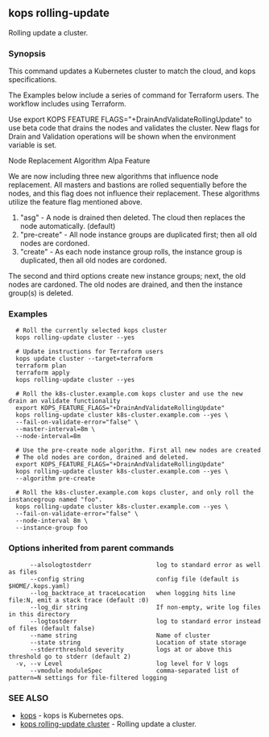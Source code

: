 ## kops rolling-update

Rolling update a cluster.

### Synopsis


This command updates a Kubernetes cluster to match the cloud, and kops specifications. 

The Examples below include a series of command for Terraform users.  The workflow includes using Terraform. 

Use export KOPS FEATURE FLAGS="+DrainAndValidateRollingUpdate" to use beta code that drains the nodes and validates the cluster.  New flags for Drain and Validation operations will be shown when the environment variable is set. 

Node Replacement Algorithm Alpa Feature 

We are now including three new algorithms that influence node replacement. All masters and bastions are rolled sequentially before the nodes, and this flag does not influence their replacement.  These algorithms utilize the feature flag mentioned above. 

  1. "asg" - A node is drained then deleted.  The cloud then replaces the node automatically. (default)  
  2. "pre-create" - All node instance groups are duplicated first; then all old nodes are cordoned.  
  3. "create" - As each node instance group rolls, the instance group is duplicated, then all old nodes are cordoned.  

The second and third options create new instance groups; next, the old nodes are cardoned. The old nodes are drained, and then the instance group(s) is deleted.

### Examples

```
  # Roll the currently selected kops cluster
  kops rolling-update cluster --yes
  
  # Update instructions for Terraform users
  kops update cluster --target=terraform
  terraform plan
  terraform apply
  kops rolling-update cluster --yes
  
  # Roll the k8s-cluster.example.com kops cluster and use the new drain an validate functionality
  export KOPS_FEATURE_FLAGS="+DrainAndValidateRollingUpdate"
  kops rolling-update cluster k8s-cluster.example.com --yes \
  --fail-on-validate-error="false" \
  --master-interval=8m \
  --node-interval=8m
  
  # Use the pre-create node algorithm. First all new nodes are created
  # The old nodes are cordon, drained and deleted.
  export KOPS_FEATURE_FLAGS="+DrainAndValidateRollingUpdate"
  kops rolling-update cluster k8s-cluster.example.com --yes \
  --algorithm pre-create
  
  # Roll the k8s-cluster.example.com kops cluster, and only roll the instancegroup named "foo".
  kops rolling-update cluster k8s-cluster.example.com --yes \
  --fail-on-validate-error="false" \
  --node-interval 8m \
  --instance-group foo
```

### Options inherited from parent commands

```
      --alsologtostderr                  log to standard error as well as files
      --config string                    config file (default is $HOME/.kops.yaml)
      --log_backtrace_at traceLocation   when logging hits line file:N, emit a stack trace (default :0)
      --log_dir string                   If non-empty, write log files in this directory
      --logtostderr                      log to standard error instead of files (default false)
      --name string                      Name of cluster
      --state string                     Location of state storage
      --stderrthreshold severity         logs at or above this threshold go to stderr (default 2)
  -v, --v Level                          log level for V logs
      --vmodule moduleSpec               comma-separated list of pattern=N settings for file-filtered logging
```

### SEE ALSO
* [kops](kops.md)	 - kops is Kubernetes ops.
* [kops rolling-update cluster](kops_rolling-update_cluster.md)	 - Rolling update a cluster.

